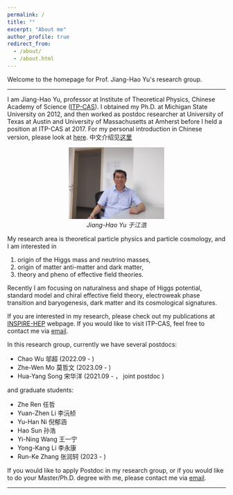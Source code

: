 ```yaml
---
permalink: /
title: ""
excerpt: "About me"
author_profile: true
redirect_from: 
  - /about/
  - /about.html
---
```


Welcome to the homepage for Prof. Jiang-Hao Yu's research group. 

-----------------


I am Jiang-Hao Yu, professor at Institute of Theoretical Physics, Chinese Academy of Science ([ITP-CAS](http://english.itp.cas.cn)). I obtained my Ph.D. at Michigan State University on 2012, and then worked as postdoc researcher at University of Texas at Austin and University of Massachusetts at Amherst before I held a position at ITP-CAS at 2017. For my personal introduction in Chinese version, please look at [here](/chinese/). 中文介绍见[这里](/chinese/)

<p align="center">
<img src="/images/yuoffice.jpg" alt="于江浩" title="Jiang-Hao Yu" width="220"/>
     <br />
    <em>Jiang-Hao Yu 于江浩 </em>
</p>


My research area is theoretical particle physics and particle cosmology, and I am interested in

1. origin of the Higgs mass and neutrino masses, 
2. origin of matter anti-matter and dark matter,
3. theory and pheno of effective field theories. 

Recently I am focusing on naturalness and shape of Higgs potential, standard model and chiral effective field theory, electroweak phase transition and baryogenesis, dark matter and its cosmological signatures.  

If you are interested in my research, please check out my publications at [INSPIRE-HEP](https://inspirehep.net/authors/1066117) webpage. If you would like to visit ITP-CAS, feel free to contact me via [email](mailto:jhyu@itp.ac.cn). 









<!--于江浩，中国科学院理论物理研究所研究员，博士毕业于美国密歇根州立大学，先后在德克萨斯大学奥斯汀分校和麻省大学阿姆斯特分校做博士后，2017年底到理论所任副研究员，2021年起任研究员。研究领域为粒子物理理论和粒子宇宙学，研究方向为

1. 质量起源：希格斯粒子和中微子的质量起源

2. 物质起源：宇宙早期正物质和暗物质的起源

3. 场论理论：有效场论框架和非平衡量子场论

目前主要集中在希格斯质量起源和电弱相变、标准模型有效场论、重子轻子生成及低能检验、暗物质中微子宇宙学等方面，在国际学术期刊发表论文四十余篇，其中物理评论快报（PRL）三篇以及独立作者文章多篇，被PRL等国际学术期刊邀请为审稿人，多次受邀在国际会议和国际知名大学做邀请报告和大会报告。-->

<!--主持国家自然科学基金委面上项目一项，获国家自然科学基金委优秀青年科学基金项目资助，在国际学术期刊发表论文36篇，含独立作者文章6篇和物理评论快报（PRL）三篇，高能物理INSPIRE数据库统计文章总引用1000次以上，被PRL等国际学术期刊邀请为审稿人，多次受邀在国际会议和国际知名大学做邀请报告和大会报告。-->


<!-- Delete next line if you prefer not to have a feature row.  博士生导师-->


<!-- {% if page.feature_row1 %} 
  {% include feature_row1 %}
{% endif %} -->
<!-- Delete previous lines if you prefer not to have a feature row. -->


In this research group, currently we have several postdocs:

* Chao Wu 邬超 (2022.09 - )
* Zhe-Wen Mo 莫哲文 (2023.09 - )
* Hua-Yang Song 宋华洋 (2021.09 - ， joint postdoc )

and graduate students:


* Zhe Ren 任哲   
* Yuan-Zhen Li 李沅桢  
* Yu-Han Ni 倪郁涵 
* Hao Sun 孙浩 
* Yi-Ning Wang 王一宁
* Yong-Kang Li 李永康
* Run-Ke Zhang 张润轲 (2023 - )



If you would like to apply Postdoc in my research group, or if you would like to do your Master/Ph.D. degree with me, please contact me via [email](mailto:jhyu@itp.ac.cn). 

<!-- 如果你对我的研究感兴趣，想要在中国科学院理论物理研究所攻读博士学位，欢迎邮件联系我：jhyu@itp.ac.cn。-->

-----------------

<!--We also provide research opportunities for undergraduate students, currently two undergraduate students are working with me.  

中国科学院实施大学生“科创计划”，每年资助全国各个高校二年级或三年级本科学生进行本科生科研，如果你是高校的大二大三学生，对我的研究方向有兴趣，想要做本科生科研，欢迎申请科创计划，具体细节可以发邮件向我咨询。

我目前已经指导了分别来自不同高校的三位同学的本科毕业设计。如果你是高校的大四学生，对我的研究方向有兴趣，想要做本科毕业设计，欢迎发邮件向我咨询。

详细内容见jobs page。-->
